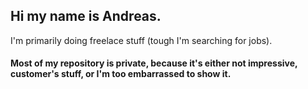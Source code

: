 ## Hi my name is Andreas.

I'm primarily doing freelace stuff (tough I'm searching for jobs).  
#### Most of my repository is private, because it's either not impressive, customer's stuff, or I'm too embarrassed to show it.
